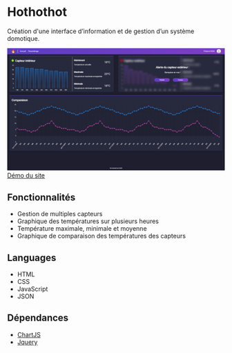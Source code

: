# Hothothot
Création d'une interface d’information et de gestion d’un système domotique.

![assets/images/homepage.png](assets/images/homepage.png)   
[Démo du site](https://lp-dev-web.github.io/Dashboard-HotHotHot/)

## Fonctionnalités
* Gestion de multiples capteurs
* Graphique des températures sur plusieurs heures
* Température maximale, minimale et moyenne
* Graphique de comparaison des températures des capteurs

## Languages
* HTML
* CSS
* JavaScript
* JSON

## Dépendances
* [ChartJS](https://www.chartjs.org/)
* [Jquery](https://jquery.com/)
